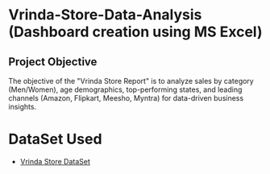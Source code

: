 # Vrinda-Store-Data-Analysis (Dashboard creation using MS Excel)

## Project Objective
The objective of the "Vrinda Store Report" is to analyze sales by category (Men/Women), age demographics, top-performing states, and leading channels (Amazon, Flipkart, Meesho, Myntra) for data-driven business insights.

# DataSet Used
 -  <a href = "https://github.com/Guruvachan-Choudhary/Vrinda-Store-Data-Analysis/blob/main/Vrinda%20Store%20Report.xlsx"> Vrinda Store DataSet </a>
